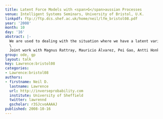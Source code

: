 ```yaml
---
title: Latent Force Models with <span>G</span>aussian Processes
venue: Intelligent Systems Seminars, University of Bristol, U.K.
linkpdf: ftp://ftp.dcs.shef.ac.uk/home/neil/lfm_bristol08.pdf
year: '2008'
month: 10
day: '16'
abstract: |-
  We are used to dealing with the situation where we have a latent variable. Often we assume this latent variable to be independently drawn from a distribution, e.g. probabilistic PCA or factor analysis. This simplification is often extended for temporal data where tractable Markovian independence assumptions are used (e.g. Kalman filters or hidden Markov models). In this talk we will consider the more general case where the latent variable is a forcing function in a differential equation model. We will firstly give a brief introduction to Gaussian processes, then we will show how for some simple ordinary differential equations the latent variable can be dealt with analytically for particular Gaussian process priors over the latent force. In this talk we will introduce the general framework, present results in systems biology.\
  \
  Joint work with Magnus Rattray, Mauricio Álvarez, Pei Gao, Antti Honkela, David Luengo, Guido Sanguinetti and Michalis K. Titsias.
group: ode, gp
layout: talk
key: Lawrence:bristol08
categories:
- Lawrence:bristol08
authors:
- firstname: Neil D.
  lastname: Lawrence
  url: http://inverseprobability.com
  institute: University of Sheffield
  twitter: lawrennd
  gscholar: r3SJcvoAAAAJ
published: 2008-10-16
---
```

